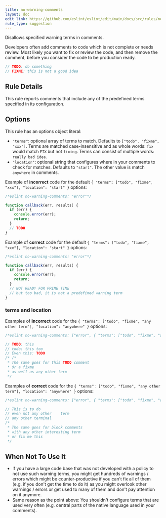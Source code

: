 ```yaml
---
title: no-warning-comments
layout: doc
edit_link: https://github.com/eslint/eslint/edit/main/docs/src/rules/no-warning-comments.md
rule_type: suggestion
---
```


Disallows specified warning terms in comments.

Developers often add comments to code which is not complete or needs review. Most likely you want to fix or review the code, and then remove the comment, before you consider the code to be production ready.

```js
// TODO: do something
// FIXME: this is not a good idea
```

## Rule Details

This rule reports comments that include any of the predefined terms specified in its configuration.

## Options

This rule has an options object literal:

* `"terms"`: optional array of terms to match. Defaults to `["todo", "fixme", "xxx"]`. Terms are matched case-insensitive and as whole words: `fix` would match `FIX` but not `fixing`. Terms can consist of multiple words: `really bad idea`.
* `"location"`: optional string that configures where in your comments to check for matches. Defaults to `"start"`. The other value is match `anywhere` in comments.

Example of **incorrect** code for the default `{ "terms": ["todo", "fixme", "xxx"], "location": "start" }` options:

```js
/*eslint no-warning-comments: "error"*/

function callback(err, results) {
  if (err) {
    console.error(err);
    return;
  }
  // TODO
}
```

Example of **correct** code for the default `{ "terms": ["todo", "fixme", "xxx"], "location": "start" }` options:

```js
/*eslint no-warning-comments: "error"*/

function callback(err, results) {
  if (err) {
    console.error(err);
    return;
  }
  // NOT READY FOR PRIME TIME
  // but too bad, it is not a predefined warning term
}
```

### terms and location

Examples of **incorrect** code for the `{ "terms": ["todo", "fixme", "any other term"], "location": "anywhere" }` options:

```js
/*eslint no-warning-comments: ["error", { "terms": ["todo", "fixme", "any other term"], "location": "anywhere" }]*/

// TODO: this
// todo: this too
// Even this: TODO
/* /*
 * The same goes for this TODO comment
 * Or a fixme
 * as well as any other term
 */
```

Examples of **correct** code for the `{ "terms": ["todo", "fixme", "any other term"], "location": "anywhere" }` options:

```js
/*eslint no-warning-comments: ["error", { "terms": ["todo", "fixme", "any other term"], "location": "anywhere" }]*/

// This is to do
// even not any other    term
// any other terminal
/*
 * The same goes for block comments
 * with any other interesting term
 * or fix me this
 */
```

## When Not To Use It

* If you have a large code base that was not developed with a policy to not use such warning terms, you might get hundreds of warnings / errors which might be counter-productive if you can't fix all of them (e.g. if you don't get the time to do it) as you might overlook other warnings / errors or get used to many of them and don't pay attention on it anymore.
* Same reason as the point above: You shouldn't configure terms that are used very often (e.g. central parts of the native language used in your comments).
